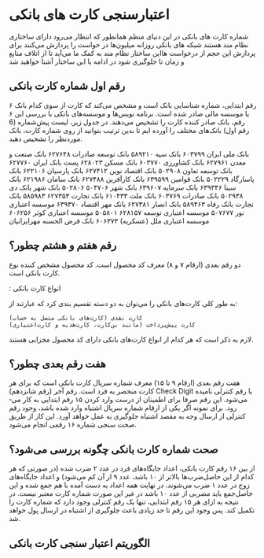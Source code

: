 # اعتبارسنجی کارت های بانکی
شماره کارت های بانکی در این دنیای منظم همانطور که انتظار می‌رود دارای ساختاری نظام مند هستند شبکه های بانکی روزانه میلیون‌ها در خواست را پردازش می‌کنند برای پردازش این حجم از درخواست هااین ساختار نظام مند به کمک ما می‌آید تا از اتلاف منابع و زمان تا جلوگیری شود در ادامه با این ساختار آشنا خواهید شد


## رقم اول شماره کارت بانکی
۶ رقم ابتدایی، شماره شناسایی بانک است و مشخص می‌کند که کارت از سوی کدام بانک یا موسسه مالی صادر شده است. برنامه نویس‌­ها و موسسه‌­های بانکی با بررسی این ۶ رقم، بانک صادر کننده کارت را تشخیص می­‌دهند. در جدول زیر، لیست پیش‌شماره (6 رقم اول) بانک‌های مختلف را آورده ایم تا بدین ترتیب بتوانید از روی شماره کارت، بانک موردنظر را تشخیص دهید.

 
بانک ملی ایران	۶۰۳۷۹۹
بانک سپه	۵۸۹۲۱۰
بانک توسعه صادرات	۶۲۷۶۴۸
بانک صنعت و معدن	۶۲۷۹۶۱
بانک کشاورزی	۶۰۳۷۷۰
بانک مسکن	۶۲۸۰۲۳
پست بانک ایران	۶۲۷۷۶۰
بانک توسعه تعاون	۵۰۲۹۰۸
بانک اقتصاد نوین	۶۲۷۴۱۲
بانک پارسیان	۶۲۲۱۰۶
بانک پاسارگاد	۵۰۲۲۲۹
بانک قوامین	۶۳۹۵۹۹
بانک کارآفرین	۶۲۷۴۸۸
بانک سامان	۶۲۱۹۸۶
بانک سینا	۶۳۹۳۴۶
بانک سرمایه	۶۳۹۶۰۷
بانک شهر	۵۰۴۷۰۶
۵۰۲۸۰۶  بانک شهر
بانک دی	۵۰۲۹۳۸
بانک صادرات	۶۰۳۷۶۹
بانک ملت	۶۱۰۴۳۳
بانک تجارت	۶۲۷۳۵۳
۵۸۵۹۸۳  بانک تجارت
بانک رفاه	۵۸۹۴۶۳
بانک انصار	۶۲۷۳۸۱
بانک مهر اقتصاد	۶۳۹۳۷۰
موسسه اعتباری نور	۵۰۷۶۷۷
موسسه اعتباری توسعه	۶۲۸۱۵۷
۵۰۵۸۰۱ موسسه اعتباری کوثر
۶۰۶۲۵۶ موسسه اعتباری ملل (عسکریه)
۶۰۶۳۷۳ بانک قرض الحسنه مهرایرانیان


## رقم هفتم و هشتم چطور؟

دو‌ رقم بعدی (ارقام ۷ و ۸) معرف کد محصول است. کد محصول مشخص کننده نوع کارت بانکی است.

 : انواع کارت بانکی

به طور کلی کارت‌های بانکی را می‌توان به دو دسته تقسیم بندی کرد که عبارتند از:

    کارت نقدی (کارت­‌های بانکی متصل به حساب)
    کارت ‌پیش‌پرداخت (مانند بن‌کارت، کارت‌هدیه و کارت‌اعتباری)

لازم به ذکر است که هر کدام از انواع کارت‌های بانکی دارای کد محصول مجزایی هستند.

## هفت رقم بعدی چطور؟

هفت ‌رقم بعدی (ارقام ۹ تا ۱۵) معرف شماره سریال کارت بانکی است که برای هر کارت منحصر به فرد است. رقم آخر (رقم شانزدهم) Check Digit یا رقم کنترلی نامیده می‌­شود. این رقم صرفا برای اطمینان از درست وارد کردن ۱۵ رقم ابتدایی به کار می‌­رود. برای نمونه اگر یکی از ارقام شماره سریال اشتباه وارد شده باشد، وجود رقم کنترلی از ارسال وجه به مقصد اشتباه جلوگیری به عمل خواهد آورد. این کار از طریق صحت سنجی شماره ۱۶ رقمی انجام می‌­شود.

 
 ## صحت شماره کارت بانکی چگونه بررسی می‌­شود؟

از بین ۱۶ رقم کارت بانکی، اعداد جایگاه­‌های فرد در عدد ۲ ضرب شده (در صورتی که هر کدام از این حاصل‌ضرب‌ها بالاتر از ۱۰ باشد، عدد ۹ از آن کم می‌شود) و اعداد جایگاه­‌های زوج در عدد ۱ ضرب می‌­شوند. در نهایت همه اعداد به دست آمده با هم جمع شده و این حاصل‌جمع باید مضربی از عدد ۱۰ باشد در غیر این صورت شماره کارت معتبر نیست. در نتیجه به ازای هر ۱۵ رقم ابتدایی، تنها یک رقم کنترلی وجود دارد که شماره کارت را تکمیل کند. پس وجود این رقم تا حد زیادی باعث جلوگیری از اشتباه در ارسال پول خواهد شد.

 

## الگوریتم اعتبار سنجی کارت بانکی
